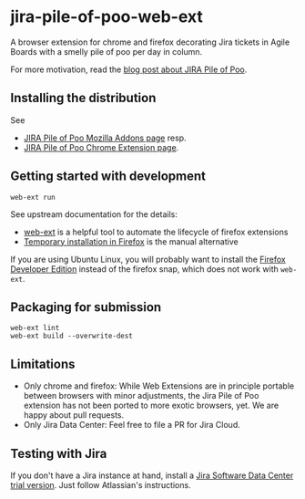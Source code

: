 # jira-pile-of-poo-web-ext

A browser extension for chrome and firefox decorating Jira tickets in Agile Boards with a smelly pile of poo per day in column.

For more motivation, read the [blog post about JIRA Pile of Poo](https://metamorphant.de/blog/posts/2019-05-24-jira-pile-of-poo-extension/).

## Installing the distribution

See 
* [JIRA Pile of Poo Mozilla Addons page](https://addons.mozilla.org/en-US/firefox/addon/jira-pile-of-poo/) resp.
* [JIRA Pile of Poo Chrome Extension page](https://chromewebstore.google.com/detail/jira-pile-of-poo/edgiincehhapjloplfkgdckojddpdgpc).

## Getting started with development

    web-ext run

See upstream documentation for the details:

* [web-ext](https://github.com/mozilla/web-ext) is a helpful tool to automate the lifecycle of firefox extensions
* [Temporary installation in Firefox](https://developer.mozilla.org/en-US/docs/Mozilla/Add-ons/WebExtensions/Temporary_Installation_in_Firefox) is the manual alternative

If you are using Ubuntu Linux, you will probably want to install the [Firefox Developer Edition](https://www.mozilla.org/en-US/firefox/developer/) instead of the firefox snap, which does not work with `web-ext`.

## Packaging for submission

    web-ext lint
    web-ext build --overwrite-dest

## Limitations

* Only chrome and firefox: While Web Extensions are in principle portable between browsers with minor adjustments, the Jira Pile of Poo extension has not been ported to more exotic browsers, yet. We are happy about pull requests.
* Only Jira Data Center: Feel free to file a PR for Jira Cloud.

## Testing with Jira

If you don't have a Jira instance at hand, install a [Jira Software Data Center trial version](https://www.atlassian.com/software/jira/download/data-center). Just follow Atlassian's instructions.
